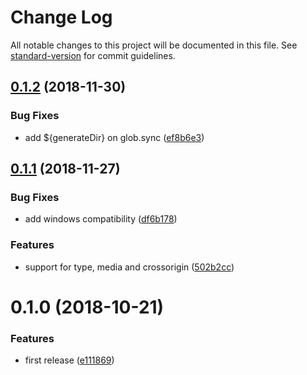 # Change Log

All notable changes to this project will be documented in this file. See [standard-version](https://github.com/conventional-changelog/standard-version) for commit guidelines.

<a name="0.1.2"></a>
## [0.1.2](https://github.com/jmblog/nuxt-netlify-http2-server-push/compare/v0.1.1...v0.1.2) (2018-11-30)

### Bug Fixes

* add ${generateDir} on glob.sync ([ef8b6e3](https://github.com/jmblog/nuxt-netlify-http2-server-push/pull/3/commits/ef8b6e31dd619ab72dd5c36ed7785a4a758c0b8a))

<a name="0.1.1"></a>
## [0.1.1](https://github.com/jmblog/nuxt-netlify-http2-server-push/compare/v0.1.0...v0.1.1) (2018-11-27)

### Bug Fixes

* add windows compatibility ([df6b178](https://github.com/jmblog/nuxt-netlify-http2-server-push/commit/df6b17821cebaa88257fb5d351f0c2bd880645b8))

### Features

* support for type, media and crossorigin ([502b2cc](https://github.com/jmblog/nuxt-netlify-http2-server-push/commit/502b2cc16ba086ab3f4519fcf9d756fde327a821))


<a name="0.1.0"></a>
# 0.1.0 (2018-10-21)


### Features

* first release ([e111869](https://github.com/jmblog/nuxt-netlify-http2-server-push/commit/e111869))
